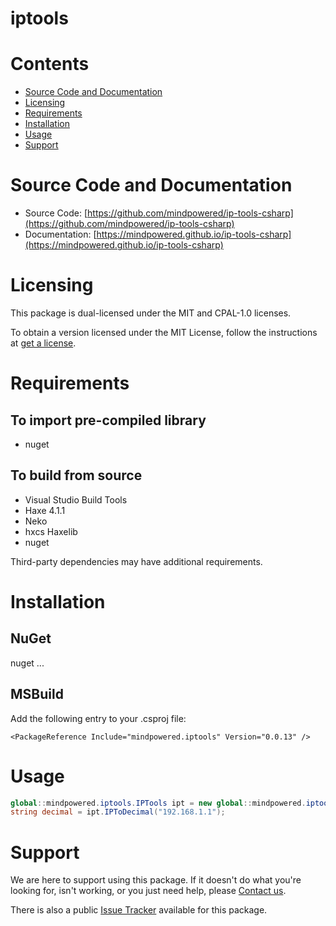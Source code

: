 
iptools
=======

Contents
========

* [Source Code and Documentation](#source-code-and-documentation)
* [Licensing](#licensing)
* [Requirements](#requirements)
* [Installation](#installation)
* [Usage](#usage)
* [Support](#support)

# Source Code and Documentation
- Source Code: [https://github.com/mindpowered/ip-tools-csharp](https://github.com/mindpowered/ip-tools-csharp)
- Documentation: [https://mindpowered.github.io/ip-tools-csharp](https://mindpowered.github.io/ip-tools-csharp)

# Licensing
This package is dual-licensed under the MIT and CPAL-1.0 licenses.

To obtain a version licensed under the MIT License, follow the instructions at [get a license][purchase].

# Requirements
## To import pre-compiled library
- nuget

## To build from source
- Visual Studio Build Tools
- Haxe 4.1.1
- Neko
- hxcs Haxelib
- nuget


Third-party dependencies may have additional requirements.

# Installation
## NuGet

nuget ...

## MSBuild

Add the following entry to your .csproj file:

```
<PackageReference Include="mindpowered.iptools" Version="0.0.13" />
```


# Usage

```csharp
global::mindpowered.iptools.IPTools ipt = new global::mindpowered.iptools.IPTools();
string decimal = ipt.IPToDecimal("192.168.1.1");

```


# Support
We are here to support using this package. If it doesn't do what you're looking for, isn't working, or you just need help, please [Contact us][contact].

There is also a public [Issue Tracker][bugs] available for this package.



[bugs]: https://github.com/mindpowered/ip-tools-csharp/issues
[contact]: https://mindpowered.dev/support.html?ref=ip-tools-csharp/
[docs]: https://mindpowered.github.io/ip-tools-csharp/
[licensing]: https://mindpowered.dev/?ref=ip-tools-csharp
[purchase]: https://mindpowered.dev/purchase/ip-tools-csharp
